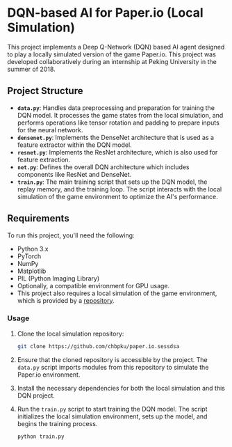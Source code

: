 # DQN-based AI for Paper.io (Local Simulation)

This project implements a Deep Q-Network (DQN) based AI agent designed to play a locally simulated version of the game Paper.io. This project was developed collaboratively during an internship at Peking University in the summer of 2018.

## Project Structure

- **`data.py`**: Handles data preprocessing and preparation for training the DQN model. It processes the game states from the local simulation, and performs operations like tensor rotation and padding to prepare inputs for the neural network.
- **`densenet.py`**: Implements the DenseNet architecture that is used as a feature extractor within the DQN model.
- **`resnet.py`**: Implements the ResNet architecture, which is also used for feature extraction.
- **`net.py`**: Defines the overall DQN architecture which includes components like ResNet and DenseNet.
- **`train.py`**: The main training script that sets up the DQN model, the replay memory, and the training loop. The script interacts with the local simulation of the game environment to optimize the AI's performance.


## Requirements

To run this project, you'll need the following:

- Python 3.x
- PyTorch
- NumPy
- Matplotlib
- PIL (Python Imaging Library)
- Optionally, a compatible environment for GPU usage.
- This project also requires a local simulation of the game environment, which is provided by a [repository](https://github.com/chbpku/paper.io.sessdsa).

### Usage

1. Clone the local simulation repository:

    ```bash
    git clone https://github.com/chbpku/paper.io.sessdsa
    ```

2. Ensure that the cloned repository is accessible by the project. The `data.py` script imports modules from this repository to simulate the Paper.io environment.

3. Install the necessary dependencies for both the local simulation and this DQN project.

4. Run the `train.py` script to start training the DQN model. The script initializes the local simulation environment, sets up the model, and begins the training process.

    ```bash
    python train.py
    ```
